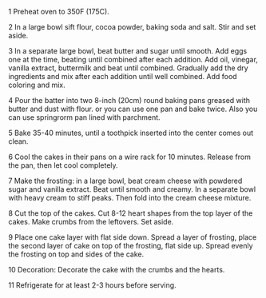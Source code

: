 1 Preheat oven to 350F (175C).

2 In a large bowl sift flour, cocoa powder, baking soda and salt. Stir and set aside.

3 In a separate large bowl, beat butter and sugar until smooth. Add eggs one at the time, beating until combined after each addition. Add oil, vinegar, vanilla extract, buttermilk and beat until combined. Gradually add the dry ingredients and mix after each addition until well combined. Add food coloring and mix.

4 Pour the batter into two 8-inch (20cm) round baking pans greased with butter and dust with flour. or you can use one pan and bake twice. Also you can use springrorm pan lined with parchment.

5 Bake 35-40 minutes, until a toothpick inserted into the center comes out clean. 

6 Cool the cakes in their pans on a wire rack for 10 minutes. Release from the pan, then let cool completely. 

7 Make the frosting: in a large bowl, beat cream cheese with powdered sugar and vanilla extract. Beat until smooth and creamy. In a separate bowl with heavy cream to stiff peaks. Then fold into the cream cheese mixture.

8 Cut the top of the cakes. Cut 8-12 heart shapes from the top layer of the cakes. Make crumbs from the leftovers. Set aside.


9 Place one cake layer with flat side down. Spread a layer of frosting, place the second layer of cake on top of the frosting, flat side up. Spread evenly the frosting on top and sides of the cake.

10 Decoration: Decorate the cake with the crumbs and the hearts.

11 Refrigerate for at least 2-3 hours before serving.